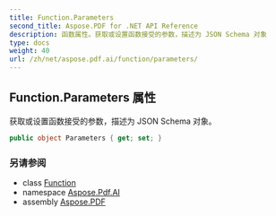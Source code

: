 ```yaml
---
title: Function.Parameters
second_title: Aspose.PDF for .NET API Reference
description: 函数属性。获取或设置函数接受的参数，描述为 JSON Schema 对象
type: docs
weight: 40
url: /zh/net/aspose.pdf.ai/function/parameters/
---
```

## Function.Parameters 属性

获取或设置函数接受的参数，描述为 JSON Schema 对象。

```csharp
public object Parameters { get; set; }
```

### 另请参阅

* class [Function](../)
* namespace [Aspose.Pdf.AI](../../../aspose.pdf.ai/)
* assembly [Aspose.PDF](../../../)